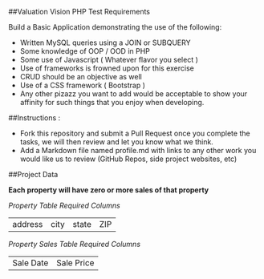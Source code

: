 ##Valuation Vision PHP Test Requirements

 Build a Basic Application demonstrating the use of the following: 
 
 - Written MySQL queries using a JOIN or SUBQUERY
 - Some knowledge of OOP / OOD in PHP  
 - Some use of Javascript ( Whatever flavor you select )
 - Use of frameworks is frowned upon for this exercise
 - CRUD should be an objective as well
 - Use of a CSS framework ( Bootstrap )
 - Any other pizazz you want to add would be acceptable to show your affinity for such things that you enjoy when developing.
	
##Instructions :
 
 - Fork this repository and submit a Pull Request once you complete the tasks, we will then review and let you know what we think.
 - Add a Markdown file named profile.md with links to any other work you would like us to review (GitHub Repos, side project websites, etc)
 
##Project Data

**Each property will have zero or more sales of that property**

_Property Table Required Columns_

<table>
	<tr>
		<td>address</td>
		<td>city</td>
		<td>state</td>
		<td>ZIP</td>
	</tr>
</table>

_Property Sales Table Required Columns_

<table>
	<tr>
		<td>Sale Date</td>
		<td>Sale Price</td>
	</tr>
</table>